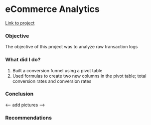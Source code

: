 <h1> eCommerce Analytics </h1>
<a href> Link to project </a>

<h3> Objective </h3>
<p> The objective of this project was to analyze raw transaction logs </p>


<h3> What did I do? </h3>
  <ol>
    <li> Built a conversion funnel using a pivot table 
      <li> Used formulas to create two new columns in the pivot table; total conversion rates and conversion rates </li>
    </li>
    

    
  </ol>


<h3> Conclusion </h3>

<-- add pictures -->


<h3> Recommendations </h3>

